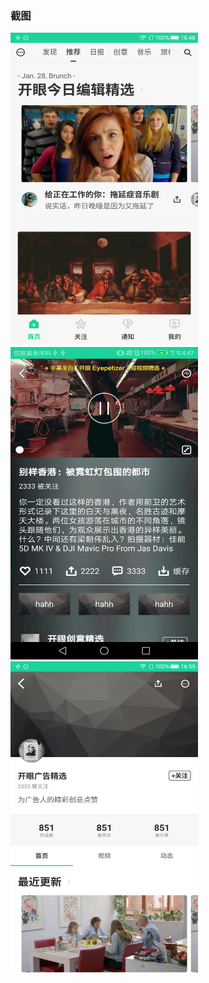 
### 截图
<img width="300" height="500" src="https://github.com/linecyc/Eyepetizer_Kotlin/blob/master/screenshots/p1.png"/> <img width="300" height="500" src="https://github.com/linecyc/Eyepetizer_Kotlin/blob/master/screenshots/p2.png"/>
<img width="300" height="500" src="https://github.com/linecyc/Eyepetizer_Kotlin/blob/master/screenshots/p3.png"/>

